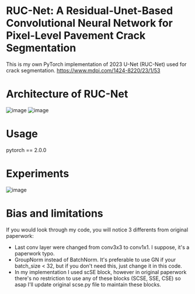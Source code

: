 # RUC-Net: A Residual-Unet-Based Convolutional Neural Network for Pixel-Level Pavement Crack Segmentation
This is my own PyTorch implementation of 2023 U-Net (RUC-Net) used for crack segmentation. https://www.mdpi.com/1424-8220/23/1/53
# Architecture of RUC-Net
![image](https://github.com/americanexplorer13/rucnet/assets/57260643/485f078c-f300-4d9b-a19a-dc2c70460152)
![image](https://github.com/americanexplorer13/rucnet/assets/57260643/829e2220-9ed7-4063-a9c8-dfbdd8bb181d)
# Usage
pytorch == 2.0.0
# Experiments 
![image](https://github.com/americanexplorer13/rucnet/assets/57260643/de158b12-2a2b-4178-82d0-70d0f618fe0d)
# Bias and limitations
If you would look through my code, you will notice 3 differents from original paperwork: 
- Last conv layer were changed from conv3x3 to conv1x1. I suppose, it's a paperwork typo. 
- GroupNorm instead of BatchNorm. It's preferable to use GN if your batch_size < 32, but if you don't need this, just change it in this code. 
- In my implementation I used scSE block, however in original paperwork there's no restriction to use any of these blocks (SCSE, SSE, CSE) so asap I'll update original scse.py file to maintain these blocks.
